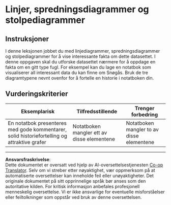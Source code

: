 <!--
CO_OP_TRANSLATOR_METADATA:
{
  "original_hash": "ad163c4fda72c8278280b61cad317ff4",
  "translation_date": "2025-08-26T23:19:38+00:00",
  "source_file": "3-Data-Visualization/09-visualization-quantities/assignment.md",
  "language_code": "no"
}
-->
# Linjer, spredningsdiagrammer og stolpediagrammer

## Instruksjoner

I denne leksjonen jobbet du med linjediagrammer, spredningsdiagrammer og stolpediagrammer for å vise interessante fakta om dette datasettet. I denne oppgaven skal du utforske datasettet nærmere for å oppdage en fakta om en gitt type fugl. For eksempel kan du lage en notatbok som visualiserer all interessant data du kan finne om Snøgås. Bruk de tre diagramtypene nevnt ovenfor for å fortelle en historie i notatboken din.

## Vurderingskriterier

Eksemplarisk | Tilfredsstillende | Trenger forbedring
--- | --- | -- |
En notatbok presenteres med gode kommentarer, solid historiefortelling og attraktive grafer | Notatboken mangler ett av disse elementene | Notatboken mangler to av disse elementene

---

**Ansvarsfraskrivelse**:  
Dette dokumentet er oversatt ved hjelp av AI-oversettelsestjenesten [Co-op Translator](https://github.com/Azure/co-op-translator). Selv om vi streber etter nøyaktighet, vær oppmerksom på at automatiserte oversettelser kan inneholde feil eller unøyaktigheter. Det originale dokumentet på sitt opprinnelige språk bør anses som den autoritative kilden. For kritisk informasjon anbefales profesjonell menneskelig oversettelse. Vi er ikke ansvarlige for eventuelle misforståelser eller feiltolkninger som oppstår ved bruk av denne oversettelsen.